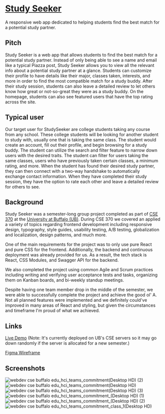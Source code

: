 # [Study Seeker](https://webdev.cse.buffalo.edu/hci/teams/commitment)

A responsive web app dedicated to helping students find the best match for a potential study partner.

## Pitch

Study Seeker is a web app that allows students to find the best match for a potential study partner. Instead of only being able to see a name and email like a typical Piazza post, Study Seeker allows you to view all the relevant info about a potential study partner at a glance. Students can customize their profile to have details like their major, classes taken, interests, and more in order to find the most compatible match for a study buddy. After their study session, students can also leave a detailed review to let others know how great or not-so-great they were as a study buddy. On the homepage, students can also see featured users that have the top rating across the site.

## Typical user

Our target user for StudySeeker are college students taking any course from any school. These college students will be looking for another student to study with, usually one that is taking the same class. The student would create an account, fill out their profile, and begin browsing for a study buddy. The student can utilize the search and filter feature to narrow down users with the desired traits. The student can filter for users taking the same classes, users who have previously taken certain classes, a minimum rating, and more. When the student has found their desired study partner, they can then connect with a two-way handshake to automatically exchange contact information. When they have completed their study session, they have the option to rate each other and leave a detailed review for others to see.

## Background

Study Seeker was a semester-long group project completed as part of [CSE 370](https://catalog.buffalo.edu/courses/index.php?abbr=CSE&num=370) at the [University at Buffalo (UB)](https://www.buffalo.edu/). During CSE 370 we covered an applied a variety of topics regarding frontend development including responsive design, typography, style guides, usability testing, A/B testing, globalization and localization, design patterns, and much more.

One of the main requirements for the project was to only use pure React and pure CSS for the frontend. Additionally, the backend and continuous deployment was already provided for us. As a result, the tech stack is React, CSS Modules, and Swagger API for the backend.

We also completed the project using common Agile and Scrum practices including writing and verifying user acceptance tests and tasks, organizing them on Kanban boards, and bi-weekly standup meetings.

Despite having one team member drop in the middle of the semester, we were able to successfully complete the project and achieve the good ol' A. Not all planned features were implemented and we definitely could've improved in many areas of React and styling, but given the circumstances and timeframe I'm proud of what we achieved.

## Links

[Live Demo](https://webdev.cse.buffalo.edu/hci/teams/commitment) (Note: It's currently deployed on UB's CSE servers so it may go down randomly if the server is allocated for a new semester.)

[Figma Wireframe](https://www.figma.com/file/QVP0FV2JZDv4nsMHetIabX/StudySeeker?node-id=0%3A1)

## Screenshots

![webdev cse buffalo edu_hci_teams_commitment(Desktop HD) (2)](https://user-images.githubusercontent.com/54859075/178924144-a9b40c71-5b25-4b8d-aab9-26f58aaf396b.png)
![webdev cse buffalo edu_hci_teams_commitment(Desktop HD)](https://user-images.githubusercontent.com/54859075/178924182-05874867-d9d0-4155-a6ef-5dc6dafec7b1.png)
![webdev cse buffalo edu_hci_teams_commitment(Desktop HD) (3)](https://user-images.githubusercontent.com/54859075/178935727-c38d5fed-c471-45eb-a318-8bdd81fc86f6.png)
![webdev cse buffalo edu_hci_teams_commitment_(Desktop HD) (1)](https://user-images.githubusercontent.com/54859075/178924200-09b79e74-ebcd-4118-8395-f4cdc67e1476.png)
![webdev cse buffalo edu_hci_teams_commitment_(Desktop HD) (2)](https://user-images.githubusercontent.com/54859075/178924208-1f0b0c50-3897-4725-9dc1-a1ebd9b1d6f5.png)
![webdev cse buffalo edu_hci_teams_commitment_class_1(Desktop HD)](https://user-images.githubusercontent.com/54859075/178924228-c3dc2cd7-cf48-4c81-91f1-c56053b09fb2.png)
